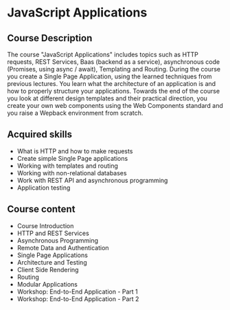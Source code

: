 # JavaScript Applications
## Course Description
The course "JavaScript Applications" includes topics such as HTTP requests, REST Services, Baas (backend as a service), asynchronous code (Promises, using async / await),
Templating and Routing. During the course you create a Single Page Application, using the learned techniques from previous lectures. You learn what the architecture of
an application is and how to properly structure your applications. Towards the end of the course you look at different design templates and their practical direction,
you create your own web components using the Web Components standard and you raise a Wepback environment from scratch.

## Acquired skills
- What is HTTP and how to make requests
- Create simple Single Page applications
- Working with templates and routing
- Working with non-relational databases
- Work with REST API and asynchronous programming
- Application testing

## Course content
- Course Introduction
- HTTP and REST Services
- Asynchronous Programming
- Remote Data and Authentication
- Single Page Applications
- Architecture and Testing
- Client Side Rendering
- Routing
- Modular Applications
- Workshop: End-to-End Application - Part 1
- Workshop: End-to-End Application - Part 2
